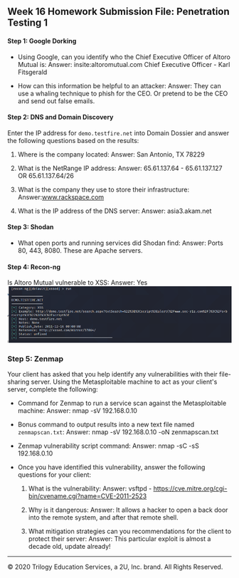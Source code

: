 ## Week 16 Homework Submission File: Penetration Testing 1

#### Step 1: Google Dorking


- Using Google, can you identify who the Chief Executive Officer of Altoro Mutual is:
 Answer: insite:altoromutual.com Chief Executive Officer - Karl Fitsgerald

- How can this information be helpful to an attacker:
 Answer: They can use a whaling technique to phish for the CEO.  Or pretend to be the CEO and send out false emails.


#### Step 2: DNS and Domain Discovery

Enter the IP address for `demo.testfire.net` into Domain Dossier and answer the following questions based on the results:

  1. Where is the company located:
 Answer: San Antonio, TX 78229

  2. What is the NetRange IP address:
 Answer: 65.61.137.64 - 65.61.137.127 OR 65.61.137.64/26

  3. What is the company they use to store their infrastructure:
 Answer:www.rackspace.com

  4. What is the IP address of the DNS server:
 Answer: asia3.akam.net


#### Step 3: Shodan

- What open ports and running services did Shodan find:
 Answer: Ports 80, 443, 8080.  These are Apache servers.

#### Step 4: Recon-ng

Is Altoro Mutual vulnerable to XSS:
 Answer: Yes
![Proof](altoro-xss.png)

### Step 5: Zenmap

Your client has asked that you help identify any vulnerabilities with their file-sharing server. Using the Metasploitable machine to act as your client's server, complete the following:

- Command for Zenmap to run a service scan against the Metasploitable machine:
 Answer: nmap -sV  192.168.0.10
 
- Bonus command to output results into a new text file named `zenmapscan.txt`:
 Answer: nmap -sV 192.168.0.10 -oN zenmapscan.txt

- Zenmap vulnerability script command: 
 Answer: nmap -sC -sS 192.168.0.10

- Once you have identified this vulnerability, answer the following questions for your client:
  1. What is the vulnerability:
 Answer: vsftpd - https://cve.mitre.org/cgi-bin/cvename.cgi?name=CVE-2011-2523

  2. Why is it dangerous:
 Answer: It allows a hacker to open a back door into the remote system, and after that remote shell.

  3. What mitigation strategies can you recommendations for the client to protect their server:
 Answer: This particular exploit is almost a decade old, update already!

---
© 2020 Trilogy Education Services, a 2U, Inc. brand. All Rights Reserved.  

